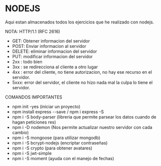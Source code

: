 # NODEJS
Aqui estan almacenados todos los ejercicios que he realizado con nodejs.

NOTA: HTTP/1.1 (RFC 2616)
- GET: Obtener informacion del servidor
- POST: Enviar informacion al servidor
- DELETE: eliminar informacion del servidor
- PUT: modificar informacion del servidor
- 2xx : todo bien
- 3xx : se redirecciona al cliente a otro lugar
- 4xx : error del cliente, no tiene autorizacion, no hay ese recurso en el servidor.
- 5xxx: error del servidor, el cliente no hizo nada mal la culpa lo tiene el servidor.

COMANDOS IMPORTANTES
- npm init -yes (iniciar un proyecto)
- npm install express --save / npm i express -S
- npm i -S body-parser (libreria que permite parsear los datos cuando de hagan peticiones res)
- npm i -D nodemon (Nos permite actualizar nuestro servidor con cada cambio)
- npm i -S mongoose (para utilizar mongodb)
- npm i -S bcrypt-nodejs (encriptar contraseñas)
- npm i -S crypto (para obtener avatares)
- npm i -S jwt-simple
- npm i -S moment (ayuda con el manejo de fechas)




